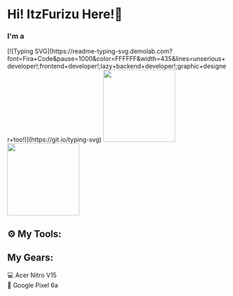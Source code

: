 <h1>Hi! <strong>ItzFurizu</strong> Here!👋</h1>

<h3>I'm a</h3> [![Typing SVG](https://readme-typing-svg.demolab.com?font=Fira+Code&pause=1000&color=FFFFFF&width=435&lines=unserious+developer!;frontend+developer!;lazy+backend+developer!;graphic+designer+too!)](https://git.io/typing-svg)

  <img height="165" src="https://github-readme-stats.vercel.app/api?username=itzfurizugg&theme=tokyonight&show_icons=true&hide_border=true&count_private=true" />
  <img height="165" src="https://github-readme-stats.vercel.app/api/top-langs/?username=itzfurizugg&theme=tokyonight&show_icons=true&hide_border=true&layout=compact" />

<h2>⚙️ My Tools:</h2>



<h2>My Gears:</h2>

💻 Acer Nitro V15  
📱 Google Pixel 6a
